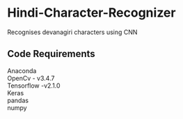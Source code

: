 # Hindi-Character-Recognizer
Recognises devanagiri characters using CNN
## Code Requirements
Anaconda<br>
OpenCv - v3.4.7<br>
Tensorflow -v2.1.0<br>
Keras<br>
pandas<br>
numpy<br>
